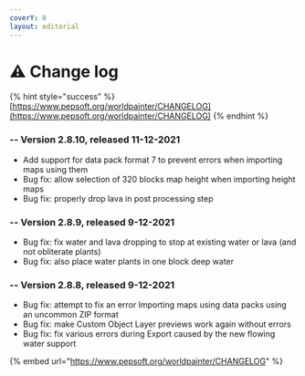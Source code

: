 ```yaml
---
coverY: 0
layout: editorial
---
```


# ⚠️ Change log

{% hint style="success" %}
[https://www.pepsoft.org/worldpainter/CHANGELOG](https://www.pepsoft.org/worldpainter/CHANGELOG)
{% endhint %}

### -- Version 2.8.10, released 11-12-2021

* Add support for data pack format 7 to prevent errors when importing maps using them
* Bug fix: allow selection of 320 blocks map height when importing height maps
* Bug fix: properly drop lava in post processing step

### -- Version 2.8.9, released 9-12-2021

* Bug fix: fix water and lava dropping to stop at existing water or lava (and not obliterate plants)
* Bug fix: also place water plants in one block deep water

### -- Version 2.8.8, released 9-12-2021

* Bug fix: attempt to fix an error Importing maps using data packs using an uncommon ZIP format
* Bug fix: make Custom Object Layer previews work again without errors
* Bug fix: fix various errors during Export caused by the new flowing water support

{% embed url="https://www.pepsoft.org/worldpainter/CHANGELOG" %}

